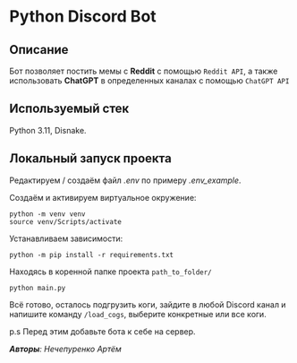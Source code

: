 # Python Discord Bot

## Описание
Бот позволяет постить мемы с **Reddit** с помощью `Reddit API`, а также использовать **ChatGPT**
в определенных каналах с помощью `ChatGPT API`

## Используемый стек
Python 3.11, Disnake.

## Локальный запуск проекта
Редактируем / создаём файл *.env* по примеру *.env_example*.

Создаём и активируем виртуальное окружение:
```shell
python -m venv venv
source venv/Scripts/activate
```
Устанавливаем зависимости:
```shell
python -m pip install -r requirements.txt
```
Находясь в коренной папке проекта `path_to_folder/`
```shell
python main.py
```

Всё готово, осталось подгрузить коги, зайдите в любой Discord канал и напишите
команду `/load_cogs`, выберите конкретные или все коги.

p.s Перед этим добавьте бота к себе на сервер.

***Авторы**: Нечепуренко Артём* 
